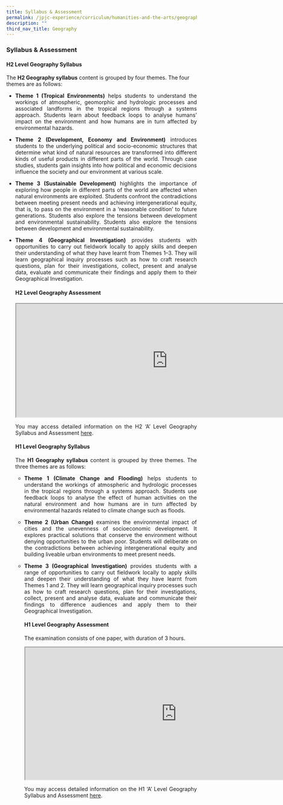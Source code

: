 ```yaml
---
title: Syllabus & Assessment
permalink: /jpjc-experience/curriculum/humanities-and-the-arts/geography/syllabus-and-assessment/
description: ""
third_nav_title: Geography
---
```

### **Syllabus & Assessment**
#### **H2 Level Geography Syllabus**
<p align=jusify>
	The <strong>H2 Geography syllabus</strong> content is grouped by four themes. The four themes are as follows:
</p>
<ul>
	<li><p align=justify><strong>Theme 1 (Tropical Environments)</strong> helps students to understand the workings of atmospheric, geomorphic and hydrologic processes and associated landforms in the tropical regions through a systems approach. Students learn about feedback loops to analyse humans’ impact on the environment and how humans are in turn affected by environmental hazards.</p></li>
	
<li><p align=justify><strong>Theme 2 (Development, Economy and Environment)</strong> introduces students to the underlying political and socio-economic structures that determine what kind of natural resources are transformed into different kinds of useful products in different parts of the world. Through case studies, students gain insights into how political and economic decisions influence the society and our environment at various scale.</p></li>
	
<li><p align=justify><strong>Theme 3 (Sustainable Development)</strong> highlights the importance of exploring how people in different parts of the world are affected when natural environments are exploited. Students confront the contradictions between meeting present needs and achieving intergenerational equity, that is, to pass on the environment in a ‘reasonable condition’ to future generations. Students also explore the tensions between development and environmental sustainability. Students also explore the tensions between development and environmental sustainability.</p></li>

<li><p align=justify><strong>Theme 4 (Geographical Investigation)</strong> provides students with opportunities to carry out fieldwork locally to apply skills and deepen their understanding of what they have learnt from Themes 1–3. They will learn geographical inquiry processes such as how to craft research questions, plan for their investigations, collect, present and analyse data, evaluate and communicate their findings and apply them to their Geographical Investigation.</p></li>

#### **H2 Level Geography Assessment**
<center>
<iframe src="https://docs.google.com/document/d/e/2PACX-1vSPH30bPf8mJGJPdi5OckHs0iF8fLRiv2STe32TZZwzUGuayMxEAwnNdGv7BpF1Cyv9JdvxLIpFBr6U/pub?embedded=true" width=800px height=300px scrolling="no"></iframe>
</center>
<p align=justify>
You may access detailed information on the H2 ‘A’ Level Geography Syllabus and Assessment <a href="https://www.seab.gov.sg/docs/default-source/national-examinations/syllabus/alevel/2022syllabus/9751_y22_sy.pdf">here</a>.
</p>
	
#### **H1 Level Geography Syllabus**
<p align=justify>
	The <strong>H1 Geography syllabus</strong> content is grouped by three themes. The three themes are as follows:
<ul>
	<li><p align=justify><strong>Theme 1 (Climate Change and Flooding)</strong> helps students to understand the workings of atmospheric and hydrologic processes in the tropical regions through a systems approach. Students use feedback loops to analyse the effect of human activities on the natural environment and how humans are in turn affected by environmental hazards related to climate change such as floods.</p></li>
	<li><p align=justify><strong>Theme 2 (Urban Change)</strong> examines the environmental impact of cities and the unevenness of socioeconomic development. It explores practical solutions that conserve the environment without denying opportunities to the urban poor. Students will deliberate on the contradictions between achieving intergenerational equity and building liveable urban environments to meet present needs.</p></li>
	<li><p align=justify><strong>Theme 3 (Geographical Investigation)</strong> provides students with a range of opportunities to carry out fieldwork locally to apply skills and deepen their understanding of what they have learnt from Themes 1 and 2. They will learn geographical inquiry processes such as how to craft research questions, plan for their investigations, collect, present and analyse data, evaluate and communicate their findings to difference audiences and apply them to their Geographical Investigation.</p></li>

#### **H1 Level Geography Assessment**
<p align=justify>The examination consists of one paper, with duration of 3 hours.</p>
<center>
<iframe src="https://docs.google.com/document/d/e/2PACX-1vRekieQehEbodQ9U0y0sTzgfZxZO-49NphDVnxfjGLnx4BjCVFM48PqoCm_5eQWA8WhuXk9Dd8bIGyq/pub?embedded=true" width=800px height=350px scrolling="no"></iframe>
</center>
<p align=justify>
You may access detailed information on the H1 ‘A’ Level Geography Syllabus and Assessment <a href="https://www.seab.gov.sg/docs/default-source/national-examinations/syllabus/alevel/2022syllabus/8813_y22_sy.pdf">here</a>.
	</p>